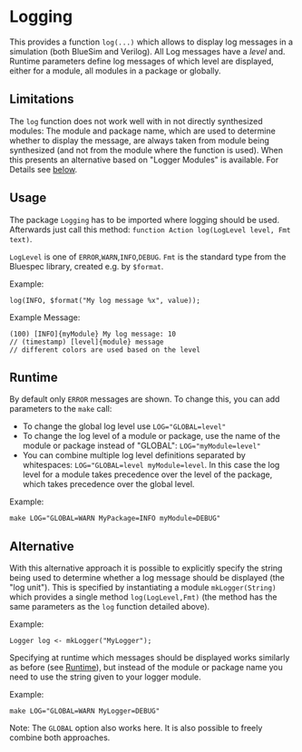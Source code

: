 # Logging

This provides a function `log(...)` which allows to display log messages in a simulation (both BlueSim and Verilog).
All Log messages have a *level* and. Runtime parameters define log messages of which level are displayed, either for a module, all modules in a package or globally.

## Limitations

The `log` function does not work well with in not directly synthesized modules: The module and package name, which are used to determine whether to display the message, are always taken from module being synthesized (and not from the module where the function is used).
When this presents an alternative based on "Logger Modules" is available. For Details see [below](#Alternative).

## Usage

The package `Logging` has to be imported where logging should be used.
Afterwards just call this method: `function Action log(LogLevel level, Fmt text)`.

`LogLevel` is one of `ERROR`,`WARN`,`INFO`,`DEBUG`.
`Fmt` is the standard type from the Bluespec library, created e.g. by `$format`.

Example:
```
log(INFO, $format("My log message %x", value));
```
Example Message:
```
(100) [INFO]{myModule} My log message: 10
// (timestamp) [level]{module} message
// different colors are used based on the level
```

## Runtime

By default only `ERROR` messages are shown. To change this, you can add parameters to the `make` call:
 - To change the global log level use `LOG="GLOBAL=level"`
 - To change the log level of a module or package, use the name of the module or package instead of "GLOBAL": `LOG="myModule=level"`
 - You can combine multiple log level definitions separated by whitespaces: `LOG="GLOBAL=level myModule=level`. In this case the log level for a module takes precedence over the level of the package, which takes precedence over the global level.

Example:
```
make LOG="GLOBAL=WARN MyPackage=INFO myModule=DEBUG"
```

## Alternative

With this alternative approach it is possible to explicitly specify the string being used to determine whether a log message should be displayed (the "log unit").
This is specified by instantiating a module `mkLogger(String)` which provides a single method `log(LogLevel,Fmt)` (the method has the same parameters as the `log` function detailed above).

Example:
```
Logger log <- mkLogger("MyLogger");
```

Specifying at runtime which messages should be displayed works similarly as before (see [Runtime](#Runtime)), but instead of the module or package name you need to use the string given to your logger module.

Example:
```
make LOG="GLOBAL=WARN MyLogger=DEBUG"
```

Note: The `GLOBAL` option also works here.
It is also possible to freely combine both approaches.
